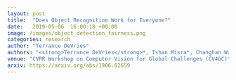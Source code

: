 ```yaml
---
layout: post
title:  "Does Object Recognition Work for Everyone?"
date:   2019-05-06  16:00:18 +00:00
image: /images/object_detection_fairness.png
categories: research
author: "Terrance DeVries"
authors: "<strong>Terrance DeVries</strong>*, Ishan Misra*, Changhan Wang*, Laurens van der Maaten"
venue: "CVPR Workshop on Computer Vision for Global Challenges (CV4GC)"
arxiv: https://arxiv.org/abs/1906.02659
---
```

